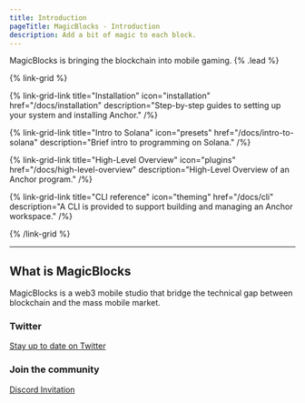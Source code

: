 ```yaml
---
title: Introduction
pageTitle: MagicBlocks - Introduction
description: Add a bit of magic to each block.
---
```


MagicBlocks is bringing the blockchain into mobile gaming. {% .lead %}

{% link-grid %}

{% link-grid-link title="Installation" icon="installation" href="/docs/installation" description="Step-by-step guides to setting up your system and installing Anchor." /%}

{% link-grid-link title="Intro to Solana" icon="presets" href="/docs/intro-to-solana" description="Brief intro to programming on Solana." /%}

{% link-grid-link title="High-Level Overview" icon="plugins" href="/docs/high-level-overview" description="High-Level Overview of an Anchor program." /%}

{% link-grid-link title="CLI reference" icon="theming" href="/docs/cli" description="A CLI is provided to support building and managing an Anchor workspace." /%}

{% /link-grid %}

---

## What is MagicBlocks

MagicBlocks is a web3 mobile studio that bridge the technical gap between blockchain and the mass mobile market. 



### Twitter

[Stay up to date on Twitter](https://twitter.com/garblesfun)

### Join the community

[Discord Invitation](https://discord.gg/PDeRXyVURd)
